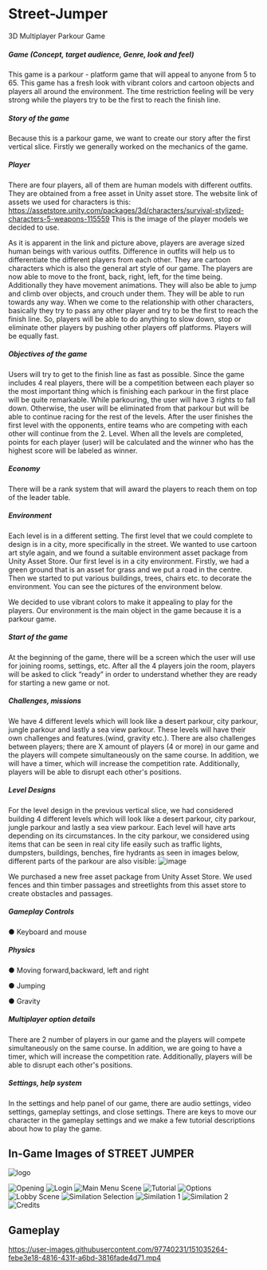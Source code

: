 # Street-Jumper
3D Multiplayer Parkour Game

##### **Game (Concept, target audience, Genre, look and feel)**

This game is a parkour - platform game that will appeal to anyone from 5 to 65. This game has a fresh look with vibrant colors and cartoon objects and players all around the environment. The time restriction feeling will be very strong while the players try to be the first to reach the finish line. 

##### **Story of the game**

Because this is a parkour game, we want to create our story after the first vertical slice. Firstly we generally worked on the mechanics of the game.

##### **Player** 

There are four players, all of them are human models with different outfits. They are obtained from a free asset in Unity asset store. The website link of assets we used for characters is this: https://assetstore.unity.com/packages/3d/characters/survival-stylized-characters-5-weapons-115559
This is the image of the player models we decided to use.
 
As it is apparent in the link and picture above, players are average sized human beings with various outfits. Difference in outfits will help us to differentiate the different players from each other. They are cartoon characters which is also the general art style of our game. The players are now able to move to the front, back, right, left, for the time being. Additionally they have movement animations. They will also be able to jump and climb over objects, and crouch under them. They will be able to run towards any way. When we come to the relationship with other characters, basically they try to pass any other player and try to be the first to reach the finish line. So, players will be able to do anything to slow down, stop or eliminate other players by pushing other players off platforms. Players will be equally fast.

##### **Objectives of the game**

Users will try to get to the finish line as fast as possible. Since the game includes 4 real players, there will be a competition between each player so the most important thing which is finishing each parkour in the first place will be quite remarkable. While parkouring, the user will have 3 rights to fall down. Otherwise, the user will be eliminated from that parkour but will be able to continue racing for the rest of the levels. After the user finishes the first level with the opponents, entire teams who are competing with each other will continue from the 2. Level. When all the levels are completed, points for each player (user) will be calculated and the winner who has the highest score will be labeled as winner.

##### **Economy** 
There will be a rank system that will award the players to reach them on top  of the leader table.

##### **Environment** 
Each level is in a different setting. The first level that we could complete to design is in a city, more specifically in the street. We wanted to use cartoon art style again, and we found a suitable environment asset package from Unity Asset Store. Our first level is in a city environment. Firstly, we had a green ground that is an asset for grass and we put a road in the centre. Then we started to put various buildings, trees, chairs etc. to decorate the environment. You can see the pictures of the environment below.

We decided to use vibrant colors to make it appealing to play for the players. Our environment is the main object in the game because it is a parkour game.

##### **Start of the game**
At the beginning of the game, there will be a screen which the user will use for joining rooms, settings, etc. After all the 4 players join the room, players will be asked to click “ready” in order to understand whether they are ready for starting a new game or not.

##### **Challenges, missions** 
We have 4 different levels which will look like a desert parkour, city parkour, jungle parkour and lastly a sea view parkour. These levels will have their own challenges and features.(wind, gravity etc.). There are also challenges between players; there are X amount of players (4 or more) in our game and the players will compete simultaneously on the same course. In addition, we will have a timer, which will increase the competition rate. Additionally, players will be able to disrupt each other's positions.

##### **Level Designs** 

For the level design in the previous vertical slice, we had considered building 4 different levels which will look like a desert parkour, city parkour, jungle parkour and lastly a sea view parkour. Each level will have arts depending on its circumstances. In the city parkour, we considered using items that can be seen in real city life easily such as traffic lights, dumpsters, buildings, benches, fire hydrants as seen in images below, different parts of the parkour are also
visible:
   ![image](https://user-images.githubusercontent.com/97740231/150644012-27d9e308-3570-4a6d-b288-3a054577683e.png)
   
We purchased a new free asset package from Unity Asset Store.
We used fences and thin timber passages and streetlights from this asset store to create obstacles and passages.

##### **Gameplay Controls** 

● Keyboard and mouse

#####  **Physics** 

● Moving forward,backward, left and right

● Jumping 

● Gravity

##### **Multiplayer option details**

There are 2 number of players in our game and the players will compete simultaneously on the same course. In addition, we are going to have a timer, which will increase the competition rate. Additionally, players will be able to disrupt each other's positions.

##### **Settings, help system**

In the settings and help panel of our game, there are audio settings, video settings, gameplay settings, and close settings. There are keys to move our character in the gameplay settings and we make a few tutorial descriptions about how to play the game.

## In-Game Images of STREET JUMPER
![logo](https://user-images.githubusercontent.com/97740231/151029230-ad515eba-0165-4285-b9e7-84ffbc825405.png)

![Opening](https://user-images.githubusercontent.com/97740231/150644259-6a5e02d6-17d5-4fdf-b833-eaa63f7718a4.png)
![Login](https://user-images.githubusercontent.com/97740231/150644255-0f77e9c5-4fe4-47bc-971c-8ebab15fe5f4.png)
![Main Menu Scene](https://user-images.githubusercontent.com/97740231/150644256-79ff0bdb-5902-4613-9952-29085ce27cf3.png)
![Tutorial](https://user-images.githubusercontent.com/97740231/150644270-fdff8996-bf23-4580-aa53-633bb6d144e3.png)
![Options](https://user-images.githubusercontent.com/97740231/150644262-b3e79f50-d30e-4224-84b2-002ff41abb44.png)
![Lobby Scene](https://user-images.githubusercontent.com/97740231/150644253-abaf5887-cbc3-4224-8014-571198a8a139.png)
![Similation Selection](https://user-images.githubusercontent.com/97740231/150644268-c75f1f85-2d79-49dc-a1ef-f400c9584cb4.png)
![Similation 1](https://user-images.githubusercontent.com/97740231/150644265-a49d343f-0231-468f-8309-20397af2eb51.png)
![Similation 2](https://user-images.githubusercontent.com/97740231/150644267-7c712663-f343-4088-bc24-28dddeb625e3.png)
![Credits](https://user-images.githubusercontent.com/97740231/151028831-b7ad5339-ced8-4cf7-b979-0383c47e7ab9.png)

## Gameplay

https://user-images.githubusercontent.com/97740231/151035264-febe3e18-4816-431f-a6bd-3816fade4d71.mp4



